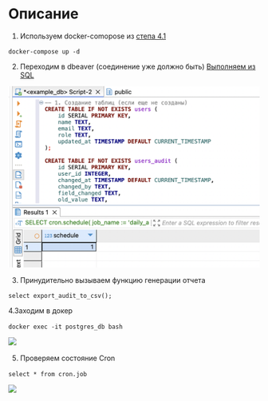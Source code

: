 # Описание

1. Используем docker-comopose из [степа 4.1](../4.1/docker-compose.yml)

```
docker-compose up -d

```

2. Переходим в dbeaver (соединение уже должно быть)
[Выполняем из  SQL](result.sql)


![](https://github.com/DemureLess/stepik_de/blob/main/4/4.2/img/i_4_2_1.png)

3. Принудительно вызываем функцию генерации отчета

```
select export_audit_to_csv();

```

4.Заходим в докер

``` docker exec -it postgres_db bash ```

![](https://github.com/DemureLess/stepik_de/blob/main/4/4.2/img/i_4_2_2.png)


5. Проверяем состояние Cron

``` select * from cron.job ```

![](https://github.com/DemureLess/stepik_de/blob/main/4/4.2/img/i_4_2_3.png)
